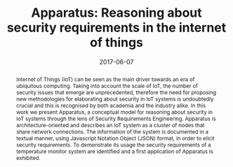---
title: "Apparatus: Reasoning about security requirements in the internet of things"
abstract: "Internet of Things (IoT) can be seen as the main driver towards an era of ubiquitous computing. Taking into account the scale of
IoT, the number of security issues that emerge are unprecedented, therefore the need for proposing new methodologies for elaborating about
security in IoT systems is undoubtedly crucial and this is recognised by both academia and the industry alike.
In this work we present Apparatus, a conceptual model for reasoning about security in IoT systems through the lens of
Security Requirements Engineering. Apparatus is architecture-oriented and describes an IoT system as a cluster of nodes
that share network connections. The information of the system is documented in a textual manner, using Javascript Notation Object (JSON)
format, in order to elicit security requirements. To demonstrate its usage the security requirements of a temperature monitor system are identified and a first application of Apparatus is exhibited."
collection: publications
permalink: /publication/mavropoulos2016apparatus
date: 2017-06-07
venue: 'International Conference on Advanced Information Systems Engineering'
paperurl: '/files/pdf/papers/mavropoulos2016apparatus.pdf'
github: 'https://github.com/Or3stis/apparatus'
citation: 'Orestis Mavropoulos, Haralambos MouratidisAndrew Fish, Emmanouil Panaousis, Christos Kalloniatis (2017). 
		&quot;Apparatus: Reasoning about security requirements in the internet of things.&quot;
		<i>International Conference on Advanced Information Systems Engineering</i>.'
---